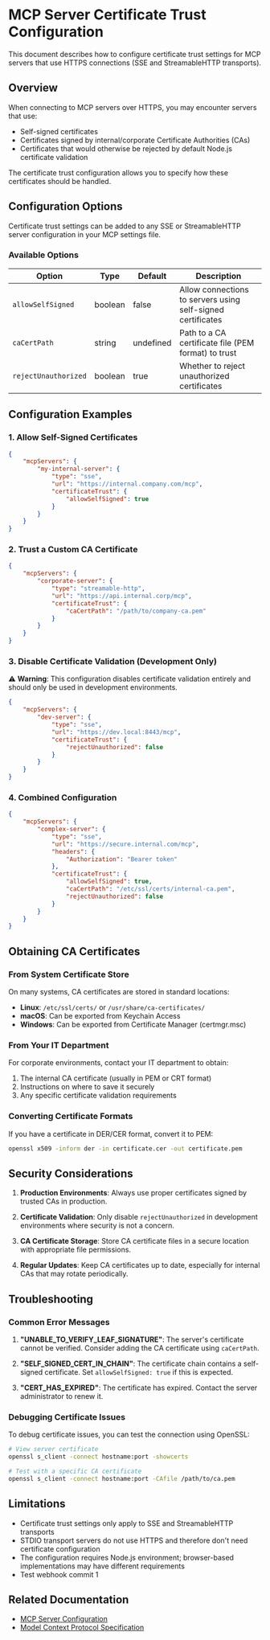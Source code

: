 # MCP Server Certificate Trust Configuration

This document describes how to configure certificate trust settings for MCP servers that use HTTPS connections (SSE and StreamableHTTP transports).

## Overview

When connecting to MCP servers over HTTPS, you may encounter servers that use:

- Self-signed certificates
- Certificates signed by internal/corporate Certificate Authorities (CAs)
- Certificates that would otherwise be rejected by default Node.js certificate validation

The certificate trust configuration allows you to specify how these certificates should be handled.

## Configuration Options

Certificate trust settings can be added to any SSE or StreamableHTTP server configuration in your MCP settings file.

### Available Options

| Option               | Type    | Default   | Description                                                 |
| -------------------- | ------- | --------- | ----------------------------------------------------------- |
| `allowSelfSigned`    | boolean | false     | Allow connections to servers using self-signed certificates |
| `caCertPath`         | string  | undefined | Path to a CA certificate file (PEM format) to trust         |
| `rejectUnauthorized` | boolean | true      | Whether to reject unauthorized certificates                 |

## Configuration Examples

### 1. Allow Self-Signed Certificates

```json
{
	"mcpServers": {
		"my-internal-server": {
			"type": "sse",
			"url": "https://internal.company.com/mcp",
			"certificateTrust": {
				"allowSelfSigned": true
			}
		}
	}
}
```

### 2. Trust a Custom CA Certificate

```json
{
	"mcpServers": {
		"corporate-server": {
			"type": "streamable-http",
			"url": "https://api.internal.corp/mcp",
			"certificateTrust": {
				"caCertPath": "/path/to/company-ca.pem"
			}
		}
	}
}
```

### 3. Disable Certificate Validation (Development Only)

⚠️ **Warning**: This configuration disables certificate validation entirely and should only be used in development environments.

```json
{
	"mcpServers": {
		"dev-server": {
			"type": "sse",
			"url": "https://dev.local:8443/mcp",
			"certificateTrust": {
				"rejectUnauthorized": false
			}
		}
	}
}
```

### 4. Combined Configuration

```json
{
	"mcpServers": {
		"complex-server": {
			"type": "sse",
			"url": "https://secure.internal.com/mcp",
			"headers": {
				"Authorization": "Bearer token"
			},
			"certificateTrust": {
				"allowSelfSigned": true,
				"caCertPath": "/etc/ssl/certs/internal-ca.pem",
				"rejectUnauthorized": false
			}
		}
	}
}
```

## Obtaining CA Certificates

### From System Certificate Store

On many systems, CA certificates are stored in standard locations:

- **Linux**: `/etc/ssl/certs/` or `/usr/share/ca-certificates/`
- **macOS**: Can be exported from Keychain Access
- **Windows**: Can be exported from Certificate Manager (certmgr.msc)

### From Your IT Department

For corporate environments, contact your IT department to obtain:

1. The internal CA certificate (usually in PEM or CRT format)
2. Instructions on where to save it securely
3. Any specific certificate validation requirements

### Converting Certificate Formats

If you have a certificate in DER/CER format, convert it to PEM:

```bash
openssl x509 -inform der -in certificate.cer -out certificate.pem
```

## Security Considerations

1. **Production Environments**: Always use proper certificates signed by trusted CAs in production.

2. **Certificate Validation**: Only disable `rejectUnauthorized` in development environments where security is not a concern.

3. **CA Certificate Storage**: Store CA certificate files in a secure location with appropriate file permissions.

4. **Regular Updates**: Keep CA certificates up to date, especially for internal CAs that may rotate periodically.

## Troubleshooting

### Common Error Messages

1. **"UNABLE_TO_VERIFY_LEAF_SIGNATURE"**: The server's certificate cannot be verified. Consider adding the CA certificate using `caCertPath`.

2. **"SELF_SIGNED_CERT_IN_CHAIN"**: The certificate chain contains a self-signed certificate. Set `allowSelfSigned: true` if this is expected.

3. **"CERT_HAS_EXPIRED"**: The certificate has expired. Contact the server administrator to renew it.

### Debugging Certificate Issues

To debug certificate issues, you can test the connection using OpenSSL:

```bash
# View server certificate
openssl s_client -connect hostname:port -showcerts

# Test with a specific CA certificate
openssl s_client -connect hostname:port -CAfile /path/to/ca.pem
```

## Limitations

- Certificate trust settings only apply to SSE and StreamableHTTP transports
- STDIO transport servers do not use HTTPS and therefore don't need certificate configuration
- The configuration requires Node.js environment; browser-based implementations may have different requirements
- Test webhook commit 1

## Related Documentation

- [MCP Server Configuration](./mcp-servers.md)
- [Model Context Protocol Specification](https://modelcontextprotocol.io)
